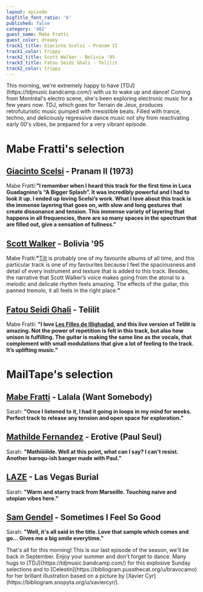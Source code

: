 ```yaml
---
layout: episode
bigTitle_font_ratio: '6'
published: false
category: '462'
guest_name: Mabe Fratti
guest_color: dreamy
track1_title: Giacinto Scelsi - Pranam II
track1_color: trippy
track2_title: Scott Walker - Bolivia '95
track3_title: Fatou Seidi Ghali - Telilit
track2_color: trippy
---
```


<p id="introduction">This morning, we're extremely happy to have [TDJ](https://tdjmusic.bandcamp.com/) with us to wake up and dance! Coming from Montréal's electro scene, she's been exploring electronic music for a few years now. TDJ, which goes for Terrain de Jeux, produces retrofuturistic music pumped with irresistible beats. Filled with trance, techno, and deliciously regressive dance music not shy from reactivating early 00's vibes, be prepared for a very vibrant episode.</p>

# Mabe Fratti's selection

## [Giacinto Scelsi](http://www.scelsi.it/en/biography/) - Pranam II (1973)
Mabe Fratti:**"**I remember when I heard this track for the first time in Luca Guadagnino’s “A Bigger Splash”. It was incredibly powerful and I had to look it up. I ended up loving Scelsi’s work. What I love about this track is the immense layering that goes on, with slow and long gestures that create dissonance and tension. This immense variety of layering that happens in all frequencies, there are so many spaces in the spectrum that are filled out, give a sensation of fullness.**"**

## [Scott Walker](https://www.discogs.com/Scott-Walker-Tilt/master/68203) - Bolivia '95 
Mabe Fratti:**"**[Tilt](https://www.discogs.com/Scott-Walker-Tilt/master/68203) is probably one of my favourite albums of all time, and this particular track is one of my favourites because I feel the spaciousness and detail of every instrument and texture that is added to this track. Besides, the narrative that Scott Walker’s voice makes going from the atonal to a melodic and delicate rhythm feels amazing. The effects of the guitar, this panned tremolo, it all feels in the right place.**"**

## [Fatou Seidi Ghali](https://www.theguardian.com/music/2019/aug/01/fatou-seidi-ghali-the-worlds-first-female-tuareg-guitarist) - Telilit
Mabe Fratti: **"**I love [Les Filles de Illighadad](https://lesfillesdeillighadad.bandcamp.com/album/les-filles-de-illighadad), and this live version of Telilit is amazing. Not the power of repetition is felt in this track, but also how unison is fulfilling. The guitar is making the same line as the vocals, that complement with small modulations that give a lot of feeling to the track. It’s uplifting music.**"**

# MailTape's selection

## [Mabe Fratti](https://mabefratti1.bandcamp.com/) - Lalala (Want Somebody)
Sarah: **"**Once I listened to it, I had it going in loops in my mind for weeks. Perfect track to release any tension and open space for exploration.**"**

## [Mathilde Fernandez](https://mathildefernandez.bandcamp.com/) - Erotive (Paul Seul)
Sarah: **"**Mathiiiiilde. Well at this point, what can I say? I can't resist. Another baroqu-ish banger made with Paul.**"**

## [LAZE](https://soundcloud.com/laze_music) - Las Vegas Burial
Sarah: **"**Warm and starry track from Marseille. Touching naive and utopian vibes here.**"**

## [Sam Gendel](https://samgendel.bandcamp.com/album/fresh-bread) - Sometimes I Feel So Good
Sarah: **"**Well, it's all said in the title. Love that sample which comes and go... Gives me a big smile everytime.**"** 

<p id="outroduction"> That's all for this morning! This is our last episode of the season, we'll be back in September. Enjoy your summer and don't forget to dance. Many hugs to [TDJ](https://tdjmusic.bandcamp.com/) for this explosive Sunday selections and to [Celestin](https://bibliogram.pussthecat.org/u/bravocamo) for her brillant illustration based on a picture by [Xavier Cyr](https://bibliogram.snopyta.org/u/xaviercyr/).</p>
